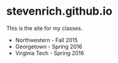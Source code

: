 # stevenrich.github.io

This is the site for my classes.

- Northwestern - Fall 2015<br>
- Georgetown - Spring 2016<br> 
- Virginia Tech - Spring 2016
